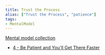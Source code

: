 ```yaml
---
title: Trust the Process
alias: ["Trust the Process", "patience"]
tags:
- MentalModel
---
```

[Mental model collection](notes/Mental%20model%20collection.md)

- [4 - Be Patient and You'll Get There Faster](notes/B_The%20Practice%20of%20Groundedness.md#4%20-%20Be%20Patient%20and%20You'll%20Get%20There%20Faster)
